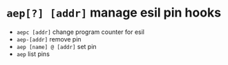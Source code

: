 <!-- aep -->
#  `aep[?] [addr]`   manage esil pin hooks

- `aepc [addr]`   change program counter for esil
- `aep-[addr]`   remove pin
- `aep [name] @ [addr]`   set pin
- `aep`   list pins